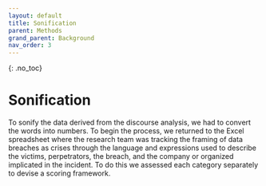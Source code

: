 ```yaml
---
layout: default
title: Sonification
parent: Methods
grand_parent: Background
nav_order: 3
---
```


<!-- 
This page is an example lesson template.
Add, edit, or remove any content below for the workshop in question. -->

<!-- Putting a {: .no_toc} above a header removes it from the table of contents -->

{: .no_toc}  

# Sonification 

To sonify the data derived from the discourse analysis, we had to convert the words into numbers. To begin the process, we returned to the Excel spreadsheet where the research team was tracking the framing of data breaches as crises through the language and expressions used to describe the victims, perpetrators, the breach, and the company or organized implicated in the incident. To do this we assessed each category separately to devise a scoring framework.  
